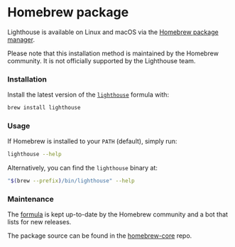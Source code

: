 # Homebrew package

Lighthouse is available on Linux and macOS via the [Homebrew package manager](https://brew.sh).

Please note that this installation method is maintained by the Homebrew community.
It is not officially supported by the Lighthouse team.

### Installation

Install the latest version of the [`lighthouse`][formula] formula with:

```bash
brew install lighthouse
```

### Usage

If Homebrew is installed to your `PATH` (default), simply run:

```bash
lighthouse --help
```

Alternatively, you can find the `lighthouse` binary at:

```bash
"$(brew --prefix)/bin/lighthouse" --help
```

### Maintenance

The [formula][] is kept up-to-date by the Homebrew community and a bot that lists for new releases.

The package source can be found in the [homebrew-core](https://github.com/Homebrew/homebrew-core/blob/master/Formula/lighthouse.rb) repo.

  [formula]: https://formulae.brew.sh/formula/lighthouse
